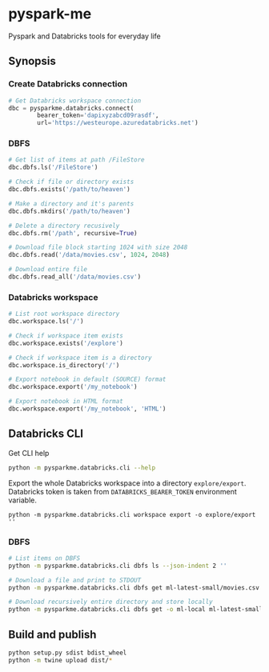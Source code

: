 # pyspark-me
Pyspark and Databricks tools for everyday life

## Synopsis

### Create Databricks connection

```python
# Get Databricks workspace connection
dbc = pysparkme.databricks.connect(
        bearer_token='dapixyzabcd09rasdf',
        url='https://westeurope.azuredatabricks.net')
```

### DBFS

```python
# Get list of items at path /FileStore
dbc.dbfs.ls('/FileStore')

# Check if file or directory exists
dbc.dbfs.exists('/path/to/heaven')

# Make a directory and it's parents
dbc.dbfs.mkdirs('/path/to/heaven')

# Delete a directory recusively
dbc.dbfs.rm('/path', recursive=True)

# Download file block starting 1024 with size 2048
dbc.dbfs.read('/data/movies.csv', 1024, 2048)

# Download entire file
dbc.dbfs.read_all('/data/movies.csv')
```

### Databricks workspace

```python
# List root workspace directory
dbc.workspace.ls('/')

# Check if workspace item exists
dbc.workspace.exists('/explore')

# Check if workspace item is a directory
dbc.workspace.is_directory('/')

# Export notebook in default (SOURCE) format
dbc.workspace.export('/my_notebook')

# Export notebook in HTML format
dbc.workspace.export('/my_notebook', 'HTML')
```

## Databricks CLI

Get CLI help
```bash
python -m pysparkme.databricks.cli --help
```

Export the whole Databricks workspace into a directory `explore/export`.
Databricks token is taken from `DATABRICKS_BEARER_TOKEN`  environment variable.

```
python -m pysparkme.databricks.cli workspace export -o explore/export ''
```
### DBFS

```bash
# List items on DBFS
python -m pysparkme.databricks.cli dbfs ls --json-indent 2 ''
```

```bash
# Download a file and print to STDOUT
python -m pysparkme.databricks.cli dbfs get ml-latest-small/movies.csv
```

```bash
# Download recursively entire directory and store locally
python -m pysparkme.databricks.cli dbfs get -o ml-local ml-latest-small
```

## Build and publish

```bash
python setup.py sdist bdist_wheel
python -m twine upload dist/*
```